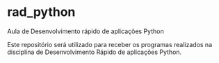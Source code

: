 # rad_python
Aula de Desenvolvimento rápido de aplicações Python

Este repositório será utilizado para receber os programas realizados na disciplina de Desenvolvimento Rápido de aplicações Python.
